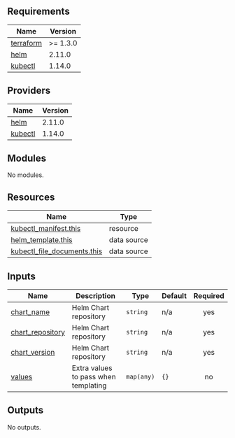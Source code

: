 ## Requirements

| Name | Version |
|------|---------|
| <a name="requirement_terraform"></a> [terraform](#requirement\_terraform) | >= 1.3.0 |
| <a name="requirement_helm"></a> [helm](#requirement\_helm) | 2.11.0 |
| <a name="requirement_kubectl"></a> [kubectl](#requirement\_kubectl) | 1.14.0 |

## Providers

| Name | Version |
|------|---------|
| <a name="provider_helm"></a> [helm](#provider\_helm) | 2.11.0 |
| <a name="provider_kubectl"></a> [kubectl](#provider\_kubectl) | 1.14.0 |

## Modules

No modules.

## Resources

| Name | Type |
|------|------|
| [kubectl_manifest.this](https://registry.terraform.io/providers/gavinbunney/kubectl/1.14.0/docs/resources/manifest) | resource |
| [helm_template.this](https://registry.terraform.io/providers/hashicorp/helm/2.11.0/docs/data-sources/template) | data source |
| [kubectl_file_documents.this](https://registry.terraform.io/providers/gavinbunney/kubectl/1.14.0/docs/data-sources/file_documents) | data source |

## Inputs

| Name | Description | Type | Default | Required |
|------|-------------|------|---------|:--------:|
| <a name="input_chart_name"></a> [chart\_name](#input\_chart\_name) | Helm Chart repository | `string` | n/a | yes |
| <a name="input_chart_repository"></a> [chart\_repository](#input\_chart\_repository) | Helm Chart repository | `string` | n/a | yes |
| <a name="input_chart_version"></a> [chart\_version](#input\_chart\_version) | Helm Chart repository | `string` | n/a | yes |
| <a name="input_values"></a> [values](#input\_values) | Extra values to pass when templating | `map(any)` | `{}` | no |

## Outputs

No outputs.
